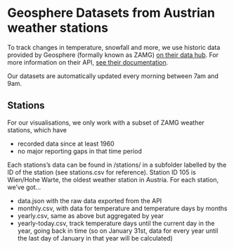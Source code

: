 # Geosphere Datasets from Austrian weather stations

To track changes in temperature, snowfall and more, we use historic data provided by Geosphere (formally known as ZAMG) [on their data hub](https://data.hub.zamg.ac.at).
For more information on their API, [see their documentation](https://dataset.api.hub.zamg.ac.at/v1/docs/).

Our datasets are automatically updated every morning between 7am and 9am.

## Stations
For our visualisations, we only work with a subset of ZAMG weather stations, which have
- recorded data since at least 1960
- no major reporting gaps in that time period

Each stations’s data can be found in /stations/ in a subfolder labelled by the ID of the station (see stations.csv for reference). Station ID 105 is Wien/Hohe Warte, the oldest weather station in Austria.
For each station, we’ve got...
- data.json with the raw data exported from the API
- monthly.csv, with data for temperature and temperature days by months
- yearly.csv, same as above but aggregated by year
- yearly-today.csv, track temperature days until the current day in the year, going back in time (so on January 31st, data for every year until the last day of January in that year will be calculated)
